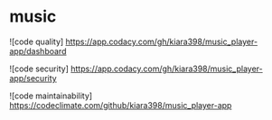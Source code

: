 # music
![code quality] https://app.codacy.com/gh/kiara398/music_player-app/dashboard 

![code security] https://app.codacy.com/gh/kiara398/music_player-app/security

![code maintainability] https://codeclimate.com/github/kiara398/music_player-app
